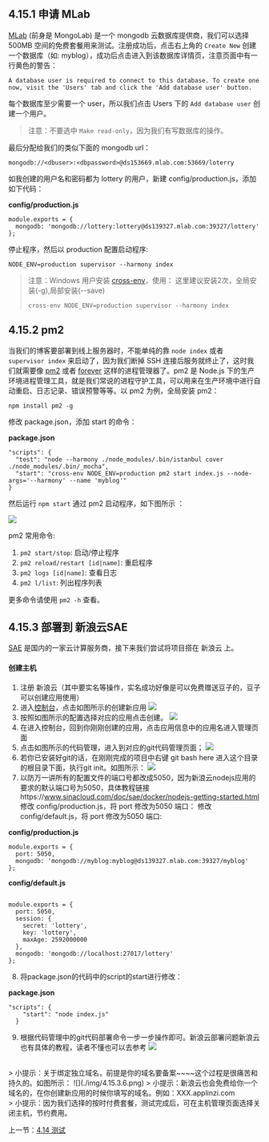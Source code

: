 ## 4.15.1 申请 MLab

[MLab](https://mlab.com) (前身是 MongoLab) 是一个 mongodb 云数据库提供商，我们可以选择 500MB 空间的免费套餐用来测试。注册成功后，点击右上角的 `Create New` 创建一个数据库（如: myblog），成功后点击进入到该数据库详情页，注意页面中有一行黄色的警告：

```
A database user is required to connect to this database. To create one now, visit the 'Users' tab and click the 'Add database user' button.
```

每个数据库至少需要一个 user，所以我们点击 Users 下的 `Add database user` 创建一个用户。

> 注意：不要选中 `Make read-only`，因为我们有写数据库的操作。

最后分配给我们的类似下面的 mongodb url：

```
mongodb://<dbuser>:<dbpassword>@ds153669.mlab.com:53669/loterry
```

如我创建的用户名和密码都为 lottery 的用户，新建 config/production.js，添加如下代码：

**config/production.js**

```
module.exports = {
  mongodb: 'mongodb://lottery:lottery@ds139327.mlab.com:39327/lottery'
};
```

停止程序，然后以 production 配置启动程序:

```
NODE_ENV=production supervisor --harmony index
```

> 注意：Windows 用户安装 [cross-env](https://www.npmjs.com/package/cross-env)，使用：
> 这里建议安装2次，全局安装(-g),局部安装(--save) 
> ```
> cross-env NODE_ENV=production supervisor --harmony index
> ```

## 4.15.2 pm2

当我们的博客要部署到线上服务器时，不能单纯的靠 `node index` 或者 `supervisor index` 来启动了，因为我们断掉 SSH 连接后服务就终止了，这时我们就需要像 [pm2](https://www.npmjs.com/package/pm2) 或者 [forever](https://www.npmjs.com/package/forever) 这样的进程管理器了。pm2 是 Node.js 下的生产环境进程管理工具，就是我们常说的进程守护工具，可以用来在生产环境中进行自动重启、日志记录、错误预警等等。以 pm2 为例，全局安装 pm2：

```
npm install pm2 -g
```

修改 package.json，添加 start 的命令：

**package.json**

```
"scripts": {
  "test": "node --harmony ./node_modules/.bin/istanbul cover ./node_modules/.bin/_mocha",
  "start": "cross-env NODE_ENV=production pm2 start index.js --node-args='--harmony' --name 'myblog'"
}
```

然后运行 `npm start` 通过 pm2 启动程序，如下图所示 ：

![](./img/4.15.1.png)

pm2 常用命令:

1. `pm2 start/stop`: 启动/停止程序
2. `pm2 reload/restart [id|name]`: 重启程序
3. `pm2 logs [id|name]`: 查看日志
4. `pm2 l/list`: 列出程序列表

更多命令请使用 `pm2 -h` 查看。



## 4.15.3 部署到 新浪云SAE
[SAE](http://sae.sina.com.cn/) 是国内的一家云计算服务商，接下来我们尝试将项目搭在 新浪云 上。

#### 创建主机

1. 注册 新浪云（其中要实名等操作，实名成功好像是可以免费赠送豆子的，豆子可以创建应用使用）
2. 进入[控制台](http://sae.sina.com.cn/)，点击如图所示的创建新应用
![](./img/4.15.3.1.png)
3. 按照如图所示的配置选择对应的应用点击创建。
![](./img/4.15.3.2.png)
4. 在进入控制台，回到你刚刚创建的应用，点击应用信息中的应用名进入管理页面
5. 点击如图所示的代码管理，进入到对应的git代码管理页面；
![](./img/4.15.3.3.png)
6. 若你已安装好git的话，在刚刚完成的项目中右键 git bash here 进入这个目录的根目录下面，执行git init。如图所示：
![](./img/4.15.3.5.png)
7. 以防万一讲所有的配置文件的端口号都改成5050，因为新浪云nodejs应用的要求的默认端口号为5050，具体教程链接https://www.sinacloud.com/doc/sae/docker/nodejs-getting-started.html
修改 config/production.js，将 port 修改为5050 端口：
修改 config/default.js，将 port 修改为5050 端口:

**config/production.js**

```
module.exports = {
  port: 5050,
  mongodb: 'mongodb://myblog:myblog@ds139327.mlab.com:39327/myblog'
};
```

**config/default.js**

```

module.exports = {
  port: 5050,
  session: {
    secret: 'lottery',
    key: 'lottery',
    maxAge: 2592000000
  },
  mongodb: 'mongodb://localhost:27017/lottery'
};
```


8. 将package.json的代码中的script的start进行修改：

**package.json**
```
"scripts": {
    "start": "node index.js"
  }
```

9. 根据代码管理中的git代码部署命令一步一步操作即可。新浪云部署问题新浪云也有具体的教程，读者不懂也可以去参考
![](./img/4.15.3.4.png)
<br>
> 小提示：关于绑定独立域名，前提是你的域名要备案~~~~这个过程是很痛苦和持久的。如图所示：
![](./img/4.15.3.6.png)
> 小提示：新浪云也会免费给你一个域名的，在你创建新应用的时候你填写的域名。例如：XXX.applinzi.com<br>
> 小提示：因为我们选择的按时付费套餐，测试完成后，可在主机管理页面选择关闭主机，节约费用。

上一节：[4.14 测试](https://github.com/se7en-1992/lottery/blob/master/book/4.14%20%E6%B5%8B%E8%AF%95.md)
